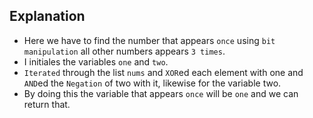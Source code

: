 ## Explanation

- Here we have to find the number that appears `once` using `bit manipulation` all other numbers appears `3 times`.
- I initiales the variables `one` and `two`.
- `Iterated` through the list `nums` and `XOR`ed each element with one and `AND`ed the `Negation` of two with it, likewise for the variable two.
- By doing this the variable that appears `once` will be `one` and we can return that.
